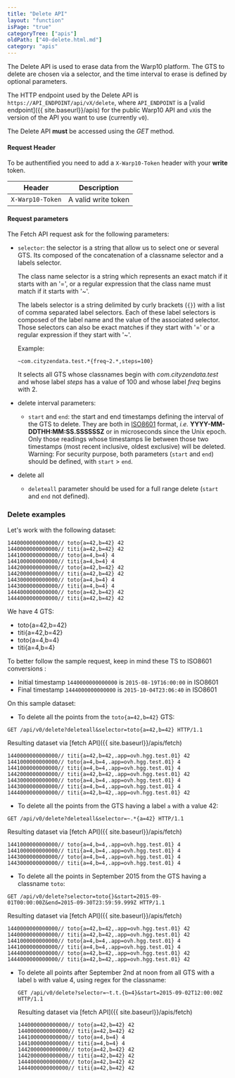 ```yaml
---
title: "Delete API"
layout: "function"
isPage: "true"
categoryTree: ["apis"]
oldPath: ["40-delete.html.md"]
category: "apis"
---
```




The Delete API is used to erase data from the Warp10 platform. The GTS to delete are chosen via a selector, and the time interval to erase is defined by optional parameters.

The HTTP endpoint used by the Delete API is `https://API_ENDPOINT/api/vX/delete`, where `API_ENDPOINT` is a
[valid  endpoint]({{ site.baseurl}}/apis) for the public Warp10 API and `vX`is the version of the API you want to use (currently `v0`).

The Delete API **must** be accessed using the *GET* method.


#### Request Header ####


To be authentified you need to add a `X-Warp10-Token` header with your **write** token.

<div class="panel panel-default">
<div class="panel-body">
<table class="table">
  <thead>
    <tr>
      <th>Header</th>
      <th>Description</th>
    </tr>
  </thead>
  <tbody>
    <tr>
      <td><code>X-Warp10-Token</code></td>
      <td>A valid write token</td>
    </tr>
  </tbody>
</table>
</div>
</div>  


#### Request parameters ####

The Fetch API request ask for the following parameters:

* `selector`: the selector is a string that allow us to select one or several GTS. Its composed of the concatenation of a classname selector and a labels selector.

  The class name selector is a string which represents an exact match if it starts with an '=', or a regular expression that the class name must match if it starts with '~'.

  The labels selector is a string delimited by curly brackets (`{}`) with a list of comma separated label selectors. Each of these label selectors is composed of the label name and the value of the associated selector. Those selectors can also be exact matches if they start with '=' or a regular expression if they start with '~'.

  Example:

  `~com.cityzendata.test.*{freq~2.*,steps=100}`

  It selects all GTS whose classnames begin with *com.cityzendata.test* and whose label *steps* has a value of 100 and whose label *freq* begins with 2.

* delete  interval parameters:

    * `start` and `end`: the start and end timestamps defining the interval of the GTS to delete. They are both in [ISO8601](http://en.wikipedia.org/wiki/ISO_8601) format, *i.e.* **YYYY-MM-DDTHH:MM:SS.SSSSSSZ** or in microseconds since the Unix epoch. Only those readings whose timestamps lie between those two timestamps (most recent inclusive, oldest exclusive) will be deleted.  
    Warning: For security purpose, both parameters (`start` and `end`) should be defined, with `start` > `end`.


* delete all

    * `deleteall` parameter should be used for a full range delete (`start` and `end` not defined).

### Delete examples ###


Let's work with the following dataset:

```
1440000000000000// toto{a=42,b=42} 42
1440000000000000// titi{a=42,b=42} 42
1441000000000000// toto{a=4,b=4} 4
1441000000000000// titi{a=4,b=4} 4
1442000000000000// toto{a=42,b=42} 42
1442000000000000// titi{a=42,b=42} 42
1443000000000000// toto{a=4,b=4} 4
1443000000000000// titi{a=4,b=4} 4
1444000000000000// toto{a=42,b=42} 42
1444000000000000// titi{a=42,b=42} 42
```

We have 4 GTS:

- toto{a=42,b=42}
- titi{a=42,b=42}
- toto{a=4,b=4}
- titi{a=4,b=4}

To better follow the sample request, keep in mind these TS to ISO8601 conversions :

- Initial timestamp `1440000000000000` is `2015-08-19T16:00:00` in ISO8601
- Final timestamp   `1444000000000000` is `2015-10-04T23:06:40` in ISO8601


On this sample dataset:

- To delete all the points from the `toto{a=42,b=42}` GTS:

`GET /api/v0/delete?deleteall&selector=toto{a=42,b=42} HTTP/1.1`

Resulting dataset via [fetch API]({{ site.baseurl}}/apis/fetch)

```
1440000000000000// titi{a=42,b=42,.app=ovh.hgg.test.01} 42
1441000000000000// toto{a=4,b=4,.app=ovh.hgg.test.01} 4
1441000000000000// titi{a=4,b=4,.app=ovh.hgg.test.01} 4
1442000000000000// titi{a=42,b=42,.app=ovh.hgg.test.01} 42
1443000000000000// toto{a=4,b=4,.app=ovh.hgg.test.01} 4
1443000000000000// titi{a=4,b=4,.app=ovh.hgg.test.01} 4
1444000000000000// titi{a=42,b=42,.app=ovh.hgg.test.01} 42
```

- To delete all the points from the GTS having a label `a` with a value 42:

`GET /api/v0/delete?deleteall&selector=~.*{a=42} HTTP/1.1`

Resulting dataset via [fetch API]({{ site.baseurl}}/apis/fetch)

```
1441000000000000// toto{a=4,b=4,.app=ovh.hgg.test.01} 4
1441000000000000// titi{a=4,b=4,.app=ovh.hgg.test.01} 4
1443000000000000// toto{a=4,b=4,.app=ovh.hgg.test.01} 4
1443000000000000// titi{a=4,b=4,.app=ovh.hgg.test.01} 4
```   

- To delete all the points in September 2015 from the GTS having a classname `toto`:

`GET /api/v0/delete?selector=toto{}&start=2015-09-01T00:00:00Z&end=2015-09-30T23:59:59.999Z HTTP/1.1`

Resulting dataset via [fetch API]({{ site.baseurl}}/apis/fetch)

```
1440000000000000// toto{a=42,b=42,.app=ovh.hgg.test.01} 42
1440000000000000// titi{a=42,b=42,.app=ovh.hgg.test.01} 42
1441000000000000// toto{a=4,b=4,.app=ovh.hgg.test.01} 4
1441000000000000// titi{a=4,b=4,.app=ovh.hgg.test.01} 4
1444000000000000// toto{a=42,b=42,.app=ovh.hgg.test.01} 42
1444000000000000// titi{a=42,b=42,.app=ovh.hgg.test.01} 42
```   


- To delete all points after September 2nd at noon from all GTS with a label  `b` with value 4, using regex for the classname:

  `GET /api/v0/delete?selector=~t.t.{b=4}&start=2015-09-02T12:00:00Z HTTP/1.1`

  Resulting dataset via [fetch API]({{ site.baseurl}}/apis/fetch)

  ```
  1440000000000000// toto{a=42,b=42} 42
  1440000000000000// titi{a=42,b=42} 42
  1441000000000000// toto{a=4,b=4} 4
  1441000000000000// titi{a=4,b=4} 4
  1442000000000000// toto{a=42,b=42} 42
  1442000000000000// titi{a=42,b=42} 42
  1444000000000000// toto{a=42,b=42} 42
  1444000000000000// titi{a=42,b=42} 42
  ```

